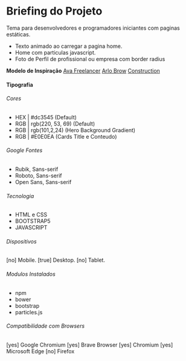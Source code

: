 # Briefing do Projeto
Tema para desenvolvedores e programadores iniciantes com paginas estáticas.

- Texto animado ao carregar a pagina home.
- Home com particulas javascript.
- Foto de Perfil de profissional ou empresa com border radius

**Modelo de Inspiração**
[Ava Freelancer](http://www.templatemonsterpreview.com/pt-br/demo/195084.html)
[Arlo Brow](https://www.templatemonsterpreview.com/demo/101269.html)
[Construction](https://www.templatemonsterpreview.com/demo/62269.html)

#### Tipografia

###### Cores

- HEX | #dc3545 (Default)
- RGB | rgb(220, 53, 69) (Default)
- RGB | rgb(101,2,24) (Hero Background Gradient)
- RGB | #E0E0EA (Cards Title e Conteudo)

###### Google Fontes

- Rubik, Sans-serif
- Roboto, Sans-serif
- Open Sans, Sans-serif

###### Tecnologia
- HTML e CSS
- BOOTSTRAP5
- JAVASCRIPT

###### Dispositivos
[no] Mobile.
[true] Desktop.
[no] Tablet.

###### Modulos Instalados
- npm
- bower
- bootstrap
- particles.js

###### Compatibilidade com Browsers
[yes] Google Chromium
[yes] Brave Browser
[yes] Chromium
[yes] Microsoft Edge
[no] Firefox